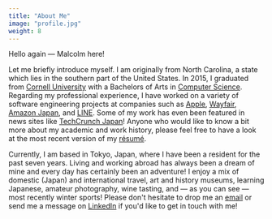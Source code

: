 ```yaml
---
title: "About Me"
image: "profile.jpg"
weight: 8
---
```

Hello again — Malcolm here!

Let me briefly introduce myself. I am originally from North Carolina, a state which lies in the southern part of the United States. In 2015, I graduated from [Cornell University](https://www.cornell.edu/) with a Bachelors of Arts in [Computer Science](https://www.cs.cornell.edu/undergrad/csmajor).
Regarding my professional experience, I have worked on a variety of software engineering projects at companies such as [Apple](https://www.apple.com/), [Wayfair](https://www.wayfair.com/), [Amazon Japan](https://www.amazon.co.jp/), and [LINE](https://line.me/en/).
Some of my work has even been featured in news sites like [TechCrunch Japan](https://bit.ly/3RUZi6S)! Anyone who would like to know a bit more about my academic and work history, please feel free to have a look at the most recent version of my [résumé](Malcolm_McKinney_Resume.pdf).

Currently, I am based in Tokyo, Japan, where I have been a resident for the past seven years. Living and working abroad has always been a dream of mine and every day has certainly been an adventure!
I enjoy a mix of domestic (Japan) and international travel, art and history museums, learning Japanese, amateur photography, wine tasting, and — as you can see — most recently winter sports!
Please don't hesitate to drop me an [email](mailto:contact@malcolmmckinney.com) or send me a message on [LinkedIn](https://www.linkedin.com/in/malcolmmckinney/) if you'd like to get in touch with me!
